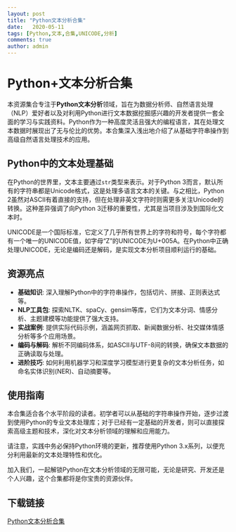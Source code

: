 ```yaml
---
layout: post
title: "Python文本分析合集"
date:   2020-05-11
tags: [Python,文本,合集,UNICODE,分析]
comments: true
author: admin
---
```

# Python+文本分析合集

本资源集合专注于**Python文本分析**领域，旨在为数据分析师、自然语言处理（NLP）爱好者以及对利用Python进行文本数据挖掘感兴趣的开发者提供一套全面的学习与实践资料。Python作为一种高度灵活且强大的编程语言，其在处理文本数据时展现出了无与伦比的优势。本合集深入浅出地介绍了从基础字符串操作到高级自然语言处理技术的应用。

## Python中的文本处理基础

在Python的世界里，文本主要通过`str`类型来表示。对于Python 3而言，默认所有的字符串都是Unicode格式，这是处理多语言文本的关键。与之相比，Python 2虽然对ASCII有着直接的支持，但在处理非英文字符时则需更多关注Unicode的转换。这种差异强调了向Python 3迁移的重要性，尤其是当项目涉及到国际化文本时。

UNICODE是一个国际标准，它定义了几乎所有世界上的字符和符号，每个字符都有一个唯一的UNICODE值，如字母“Z”的UNICODE为U+005A。在Python中正确处理UNICODE，无论是编码还是解码，是实现文本分析项目顺利运行的基础。

## 资源亮点

- **基础知识**: 深入理解Python中的字符串操作，包括切片、拼接、正则表达式等。
- **NLP工具包**: 探索NLTK、spaCy、gensim等库，它们为文本分词、情感分析、主题建模等功能提供了强大支持。
- **实战案例**: 提供实际代码示例，涵盖网页抓取、新闻数据分析、社交媒体情感分析等多个应用场景。
- **编码与解码**: 解析不同编码体系，如ASCII与UTF-8间的转换，确保文本数据的正确读取与处理。
- **进阶技巧**: 如何利用机器学习和深度学习模型进行更复杂的文本分析任务，如命名实体识别(NER)、自动摘要等。

## 使用指南

本合集适合各个水平阶段的读者。初学者可以从基础的字符串操作开始，逐步过渡到使用Python的专业文本处理库；对于已经有一定基础的开发者，则可以直接探索高级主题和技术，深化对文本分析领域的理解和应用能力。

请注意，实践中务必保持Python环境的更新，推荐使用Python 3.x系列，以便充分利用最新的文本处理特性和优化。

加入我们，一起解锁Python在文本分析领域的无限可能，无论是研究、开发还是个人兴趣，这个合集都将是你宝贵的资源伙伴。

## 下载链接

[Python文本分析合集](https://pan.quark.cn/s/d18c0e927fa8)